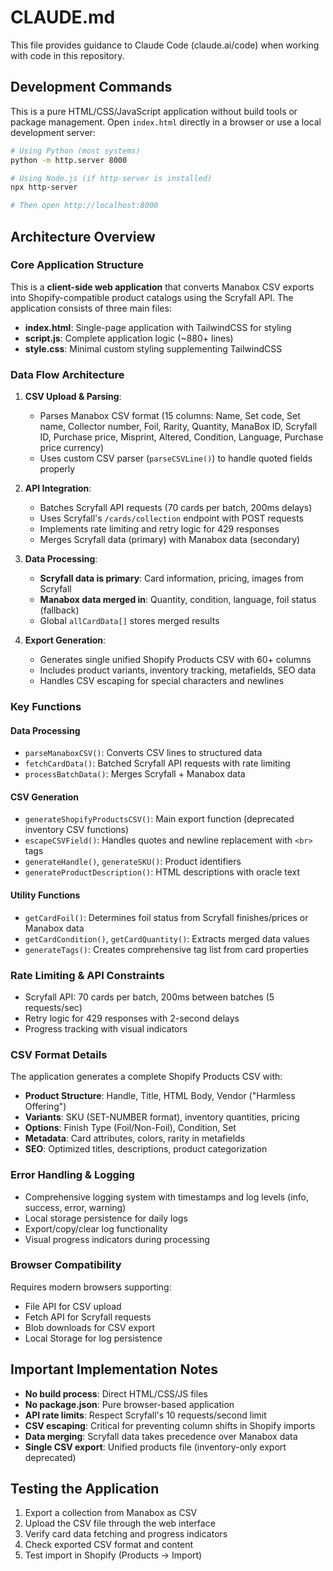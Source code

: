 # CLAUDE.md

This file provides guidance to Claude Code (claude.ai/code) when working with code in this repository.

## Development Commands

This is a pure HTML/CSS/JavaScript application without build tools or package management. Open `index.html` directly in a browser or use a local development server:

```bash
# Using Python (most systems)
python -m http.server 8000

# Using Node.js (if http-server is installed)
npx http-server

# Then open http://localhost:8000
```

## Architecture Overview

### Core Application Structure
This is a **client-side web application** that converts Manabox CSV exports into Shopify-compatible product catalogs using the Scryfall API. The application consists of three main files:

- **index.html**: Single-page application with TailwindCSS for styling
- **script.js**: Complete application logic (~880+ lines) 
- **style.css**: Minimal custom styling supplementing TailwindCSS

### Data Flow Architecture

1. **CSV Upload & Parsing**: 
   - Parses Manabox CSV format (15 columns: Name, Set code, Set name, Collector number, Foil, Rarity, Quantity, ManaBox ID, Scryfall ID, Purchase price, Misprint, Altered, Condition, Language, Purchase price currency)
   - Uses custom CSV parser (`parseCSVLine()`) to handle quoted fields properly

2. **API Integration**:
   - Batches Scryfall API requests (70 cards per batch, 200ms delays)
   - Uses Scryfall's `/cards/collection` endpoint with POST requests
   - Implements rate limiting and retry logic for 429 responses
   - Merges Scryfall data (primary) with Manabox data (secondary)

3. **Data Processing**:
   - **Scryfall data is primary**: Card information, pricing, images from Scryfall
   - **Manabox data merged in**: Quantity, condition, language, foil status (fallback)
   - Global `allCardData[]` stores merged results

4. **Export Generation**:
   - Generates single unified Shopify Products CSV with 60+ columns
   - Includes product variants, inventory tracking, metafields, SEO data
   - Handles CSV escaping for special characters and newlines

### Key Functions

#### Data Processing
- `parseManaboxCSV()`: Converts CSV lines to structured data
- `fetchCardData()`: Batched Scryfall API requests with rate limiting
- `processBatchData()`: Merges Scryfall + Manabox data

#### CSV Generation
- `generateShopifyProductsCSV()`: Main export function (deprecated inventory CSV functions)
- `escapeCSVField()`: Handles quotes and newline replacement with `<br>` tags
- `generateHandle()`, `generateSKU()`: Product identifiers
- `generateProductDescription()`: HTML descriptions with oracle text

#### Utility Functions
- `getCardFoil()`: Determines foil status from Scryfall finishes/prices or Manabox data
- `getCardCondition()`, `getCardQuantity()`: Extracts merged data values
- `generateTags()`: Creates comprehensive tag list from card properties

### Rate Limiting & API Constraints
- Scryfall API: 70 cards per batch, 200ms between batches (5 requests/sec)
- Retry logic for 429 responses with 2-second delays
- Progress tracking with visual indicators

### CSV Format Details
The application generates a complete Shopify Products CSV with:
- **Product Structure**: Handle, Title, HTML Body, Vendor ("Harmless Offering")
- **Variants**: SKU (SET-NUMBER format), inventory quantities, pricing
- **Options**: Finish Type (Foil/Non-Foil), Condition, Set
- **Metadata**: Card attributes, colors, rarity in metafields
- **SEO**: Optimized titles, descriptions, product categorization

### Error Handling & Logging
- Comprehensive logging system with timestamps and log levels (info, success, error, warning)
- Local storage persistence for daily logs
- Export/copy/clear log functionality
- Visual progress indicators during processing

### Browser Compatibility
Requires modern browsers supporting:
- File API for CSV upload
- Fetch API for Scryfall requests  
- Blob downloads for CSV export
- Local Storage for log persistence

## Important Implementation Notes

- **No build process**: Direct HTML/CSS/JS files
- **No package.json**: Pure browser-based application  
- **API rate limits**: Respect Scryfall's 10 requests/second limit
- **CSV escaping**: Critical for preventing column shifts in Shopify imports
- **Data merging**: Scryfall data takes precedence over Manabox data
- **Single CSV export**: Unified products file (inventory-only export deprecated)

## Testing the Application

1. Export a collection from Manabox as CSV
2. Upload the CSV file through the web interface
3. Verify card data fetching and progress indicators
4. Check exported CSV format and content
5. Test import in Shopify (Products → Import)